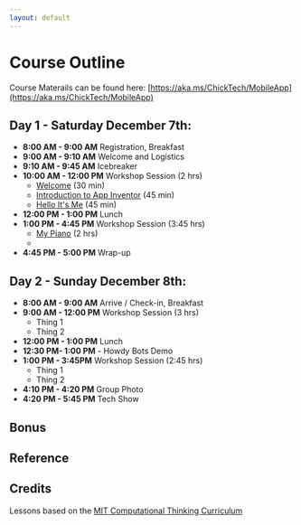 ```yaml
---
layout: default
---
```


# Course Outline

Course Materails can be found here: [https://aka.ms/ChickTech/MobileApp](https://aka.ms/ChickTech/MobileApp)

## Day 1 - Saturday December 7th:

- **8:00 AM - 9:00 AM** Registration, Breakfast
- **9:00 AM - 9:10 AM** Welcome and Logistics
- **9:10 AM - 9:45 AM** Icebreaker
- **10:00 AM - 12:00 PM** Workshop Session (2 hrs)
   - [Welcome](./01-welcome.md) (30 min)
   - [Introduction to App Inventor](./02-appinventor.md) (45 min)
   - [Hello It's Me](./03-helloitsme.md) (45 min)
- **12:00 PM - 1:00 PM** Lunch
- **1:00 PM - 4:45 PM** Workshop Session (3:45 hrs)
   - [My Piano](./04-mypiano.md) (2 hrs)
   - 
- **4:45 PM - 5:00 PM** Wrap-up

## Day 2 - Sunday  December 8th:

- **8:00 AM - 9:00 AM**  Arrive / Check-in, Breakfast 
- **9:00 AM - 12:00 PM**  Workshop Session (3 hrs)
   - Thing 1
   - Thing 2
- **12:00 PM - 1:00 PM**  Lunch 
- **12:30 PM- 1:00 PM** - Howdy Bots Demo
- **1:00 PM - 3:45PM**  Workshop Session  (2:45 hrs)
   - Thing 1
   - Thing 2
- **4:10 PM - 4:20 PM**  Group Photo 
- **4:20 PM - 5:45 PM**  Tech Show


## Bonus

## Reference

## Credits
Lessons based on the [MIT Computational Thinking Curriculum](http://appinventor.mit.edu/explore/teach)